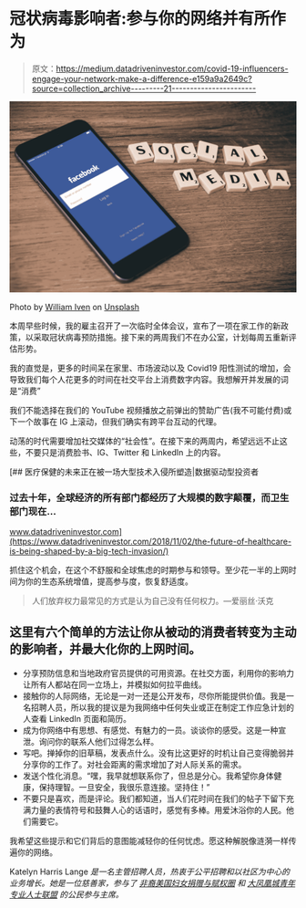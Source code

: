 # 冠状病毒影响者:参与你的网络并有所作为

> 原文：<https://medium.datadriveninvestor.com/covid-19-influencers-engage-your-network-make-a-difference-e159a9a2649c?source=collection_archive---------21----------------------->

![](img/d70cbc823bb70409a2e15b66f65da5eb.png)

Photo by [William Iven](https://unsplash.com/@firmbee?utm_source=medium&utm_medium=referral) on [Unsplash](https://unsplash.com?utm_source=medium&utm_medium=referral)

本周早些时候，我的雇主召开了一次临时全体会议，宣布了一项在家工作的新政策，以采取冠状病毒预防措施。接下来的两周我们不在办公室，计划每周五重新评估形势。

我的直觉是，更多的时间呆在家里、市场波动以及 Covid19 阳性测试的增加，会导致我们每个人花更多的时间在社交平台上消费数字内容。我想解开并发展的词是“消费”

我们不能选择在我们的 YouTube 视频播放之前弹出的赞助广告(我不可能付费)或下一个故事在 IG 上滚动，但我们确实有跨平台互动的代理。

动荡的时代需要增加社交媒体的“社会性”。在接下来的两周内，希望远远不止这些，不要只是消费脸书、IG、Twitter 和 LinkedIn 上的内容。

[](https://www.datadriveninvestor.com/2018/11/02/the-future-of-healthcare-is-being-shaped-by-a-big-tech-invasion/) [## 医疗保健的未来正在被一场大型技术入侵所塑造|数据驱动型投资者

### 过去十年，全球经济的所有部门都经历了大规模的数字颠覆，而卫生部门现在…

www.datadriveninvestor.com](https://www.datadriveninvestor.com/2018/11/02/the-future-of-healthcare-is-being-shaped-by-a-big-tech-invasion/) 

抓住这个机会，在这个不舒服和全球焦虑的时期参与和领导。至少花一半的上网时间为你的生态系统增值，提高参与度，恢复舒适度。

> 人们放弃权力最常见的方式是认为自己没有任何权力。—爱丽丝·沃克

## 这里有六个简单的方法让你从被动的消费者转变为主动的影响者，并最大化你的上网时间。

*   分享预防信息和当地政府官员提供的可用资源。在社交方面，利用你的影响力让所有人都站在同一立场上，并模拟如何拉平曲线。
*   接触你的人际网络，无论是一对一还是公开发布，尽你所能提供价值。我是一名招聘人员，所以我的提议是为我网络中任何失业或正在制定工作应急计划的人查看 LinkedIn 页面和简历。
*   成为你网络中有思想、有感觉、有魅力的一员。谈谈你的感受。这是一种宣泄。询问你的联系人他们过得怎么样。
*   写吧。掸掉你的旧草稿，发表点什么。没有比这更好的时机让自己变得脆弱并分享你的工作了。对社会距离的需求增加了对人际关系的需求。
*   发送个性化消息。“嘿，我早就想联系你了，但总是分心。我希望你身体健康，保持理智。一旦安全，我很乐意连接。坚持住！”
*   不要只是喜欢，而是评论。我们都知道，当人们花时间在我们的帖子下留下充满力量的表情符号和鼓舞人心的话语时，感觉有多棒。用爱沐浴你的人民。他们需要它。

我希望这些提示和它们背后的意图能减轻你的任何忧虑。愿这种解脱像涟漪一样传遍你的网络。

Katelyn Harris Lange *是一名主管招聘人员，热衷于公平招聘和以社区为中心的业务增长。她是一位慈善家，参与了* [*非裔美国妇女捐赠与赋权圈*](https://www.azfoundation.org/InitiativesImpact/PhilanthropyforAll/GivingCircles/African-AmericanWomensGivingCircle.aspx) *和* [*大凤凰城青年专业人士联盟*](https://www.gphxulyp.com/) *的公民参与主席。*